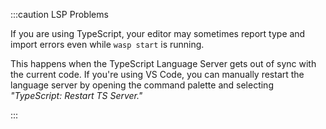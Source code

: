 :::caution LSP Problems

If you are using TypeScript, your editor may sometimes report type and import errors even while `wasp start` is running.

This happens when the TypeScript Language Server gets out of sync with the current code. If you're using VS Code, you can manually restart the language server by opening the command palette and selecting _"TypeScript: Restart TS Server."_

:::
